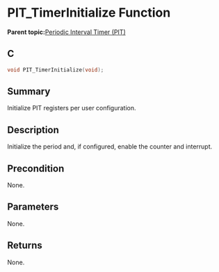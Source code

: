# PIT\_TimerInitialize Function

**Parent topic:**[Periodic Interval Timer \(PIT\)](GUID-16D8A016-2531-4956-B8AA-F751096F1732.md)

## C

```c
void PIT_TimerInitialize(void);
```

## Summary

Initialize PIT registers per user configuration.

## Description

Initialize the period and, if configured, enable the counter and interrupt.

## Precondition

None.

## Parameters

None.

## Returns

None.

